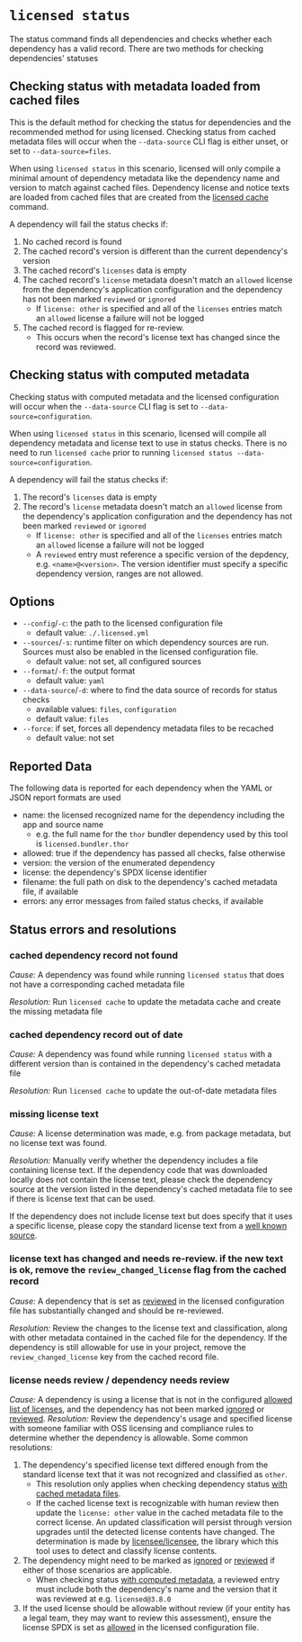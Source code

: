 # `licensed status`

The status command finds all dependencies and checks whether each dependency has a valid record.  There are two methods for checking dependencies' statuses

## Checking status with metadata loaded from cached files

This is the default method for checking the status for dependencies and the recommended method for using licensed.  Checking status from cached metadata files will occur when the `--data-source` CLI flag is either unset, or set to `--data-source=files`.

When using `licensed status` in this scenario, licensed will only compile a minimal amount of dependency metadata like the dependency name and version to match against cached files.  Dependency license and notice texts are loaded from cached files that are created from the [licensed cache](./cache.md) command.

A dependency will fail the status checks if:

1. No cached record is found
2. The cached record's version is different than the current dependency's version
3. The cached record's `licenses` data is empty
4. The cached record's `license` metadata doesn't match an `allowed` license from the dependency's application configuration and the dependency has not been marked `reviewed` or `ignored`
   - If `license: other` is specified and all of the `licenses` entries match an `allowed` license a failure will not be logged
5. The cached record is flagged for re-review.
   - This occurs when the record's license text has changed since the record was reviewed.

## Checking status with computed metadata

Checking status with computed metadata and the licensed configuration will occur when the `--data-source` CLI flag is set to `--data-source=configuration`.

When using `licensed status` in this scenario, licensed will compile all dependency metadata and license text to use in status checks.  There is no need to run `licensed cache` prior to running `licensed status --data-source=configuration`.

A dependency will fail the status checks if:

1. The record's `licenses` data is empty
2. The record's `license` metadata doesn't match an `allowed` license from the dependency's application configuration and the dependency has not been marked `reviewed` or `ignored`
   - If `license: other` is specified and all of the `licenses` entries match an `allowed` license a failure will not be logged
   - A `reviewed` entry must reference a specific version of the depdency, e.g. `<name>@<version>`.  The version identifier must specify a specific dependency version, ranges are not allowed.

## Options

- `--config`/`-c`: the path to the licensed configuration file
   - default value: `./.licensed.yml`
- `--sources`/`-s`: runtime filter on which dependency sources are run.  Sources must also be enabled in the licensed configuration file.
   - default value: not set, all configured sources
- `--format`/`-f`: the output format
   - default value: `yaml`
- `--data-source`/`-d`: where to find the data source of records for status checks
   - available values: `files`, `configuration`
   - default value: `files`
- `--force`: if set, forces all dependency metadata files to be recached
   - default value: not set

## Reported Data

The following data is reported for each dependency when the YAML or JSON report formats are used

- name: the licensed recognized name for the dependency including the app and source name
   - e.g. the full name for the `thor` bundler dependency used by this tool is `licensed.bundler.thor`
- allowed: true if the dependency has passed all checks, false otherwise
- version: the version of the enumerated dependency
- license: the dependency's SPDX license identifier
- filename: the full path on disk to the dependency's cached metadata file, if available
- errors: any error messages from failed status checks, if available

## Status errors and resolutions

### cached dependency record not found

*Cause:* A dependency was found while running `licensed status` that does not have a corresponding cached metadata file

*Resolution:* Run `licensed cache` to update the metadata cache and create the missing metadata file

### cached dependency record out of date

*Cause:* A dependency was found while running `licensed status` with a different version than is contained in the dependency's cached metadata file

*Resolution:* Run `licensed cache` to update the out-of-date metadata files

### missing license text

*Cause:* A license determination was made, e.g. from package metadata, but no license text was found.

*Resolution:* Manually verify whether the dependency includes a file containing license text.  If the dependency code that was downloaded locally does not contain the license text, please check the dependency source at the version listed in the dependency's cached metadata file to see if there is license text that can be used.

If the dependency does not include license text but does specify that it uses a specific license, please copy the standard license text from a [well known source](https://opensource.org/licenses).

### license text has changed and needs re-review. if the new text is ok, remove the `review_changed_license` flag from the cached record

*Cause:* A dependency that is set as [reviewed] in the licensed configuration file has substantially changed and should be re-reviewed.

*Resolution:* Review the changes to the license text and classification, along with other metadata contained in the cached file for the dependency.  If the dependency is still allowable for use in your project, remove the `review_changed_license` key from the cached record file.

### license needs review / dependency needs review

*Cause:* A dependency is using a license that is not in the configured [allowed list of licenses][allowed], and the dependency has not been marked [ignored] or [reviewed].
*Resolution:* Review the dependency's usage and specified license with someone familiar with OSS licensing and compliance rules to determine whether the dependency is allowable.  Some common resolutions:

1. The dependency's specified license text differed enough from the standard license text that it was not recognized and classified as `other`.  
   - This resolution only applies when checking dependency status [with cached metadata files](./#checking-status-with-metadata-loaded-from-cached-files).
   - If the cached license text is recognizable with human review then update the `license: other` value in the cached metadata file to the correct license. An updated classification will persist through version upgrades until the detected license contents have changed.  The determination is made by [licensee/licensee](https://github.com/licensee/licensee), the library which this tool uses to detect and classify license contents.
1. The dependency might need to be marked as [ignored] or [reviewed] if either of those scenarios are applicable.
   - When checking status [with computed metadata](./#checking-status-with-computed-metadata), a reviewed entry must include both the dependency's name and the version that it was reviewed at e.g. `licensed@3.8.0`
1. If the used license should be allowable without review (if your entity has a legal team, they may want to review this assessment), ensure the license SPDX is set as [allowed] in the licensed configuration file.

[allowed]: ../configuration/allowed_licenses.md
[ignored]: ../configuration/ignoring_dependencies.md
[reviewed]: ../configuration/reviewing_dependencies.md
